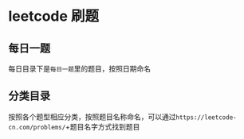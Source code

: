 # leetcode 刷题


## 每日一题

每日目录下是`每日一题`里的题目，按照日期命名

## 分类目录

按照各个题型相应分类，按照题目名称命名，可以通过`https://leetcode-cn.com/problems/`+题目名字方式找到题目